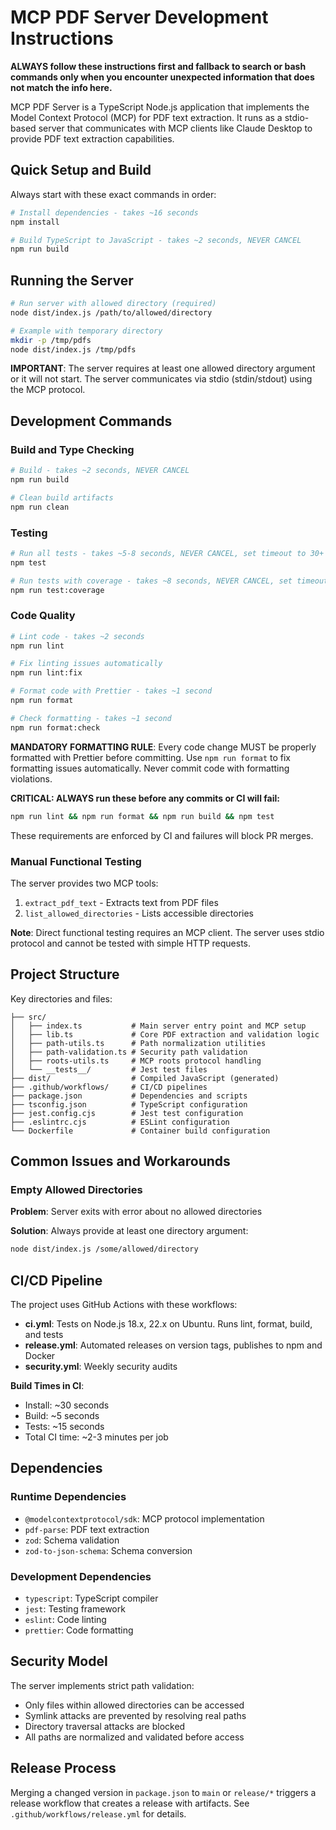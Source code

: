 # MCP PDF Server Development Instructions

**ALWAYS follow these instructions first and fallback to search or bash commands only when you encounter unexpected information that does not match the info here.**

MCP PDF Server is a TypeScript Node.js application that implements the Model Context Protocol (MCP) for PDF text extraction. It runs as a stdio-based server that communicates with MCP clients like Claude Desktop to provide PDF text extraction capabilities.

## Quick Setup and Build

Always start with these exact commands in order:

```bash
# Install dependencies - takes ~16 seconds
npm install

# Build TypeScript to JavaScript - takes ~2 seconds, NEVER CANCEL
npm run build
```

## Running the Server

```bash
# Run server with allowed directory (required)
node dist/index.js /path/to/allowed/directory

# Example with temporary directory
mkdir -p /tmp/pdfs
node dist/index.js /tmp/pdfs
```

**IMPORTANT**: The server requires at least one allowed directory argument or it will not start. The server communicates via stdio (stdin/stdout) using the MCP protocol.

## Development Commands

### Build and Type Checking

```bash
# Build - takes ~2 seconds, NEVER CANCEL
npm run build

# Clean build artifacts
npm run clean
```

### Testing

```bash
# Run all tests - takes ~5-8 seconds, NEVER CANCEL, set timeout to 30+ seconds
npm test

# Run tests with coverage - takes ~8 seconds, NEVER CANCEL, set timeout to 30+ seconds
npm run test:coverage
```

### Code Quality

```bash
# Lint code - takes ~2 seconds
npm run lint

# Fix linting issues automatically
npm run lint:fix

# Format code with Prettier - takes ~1 second
npm run format

# Check formatting - takes ~1 second
npm run format:check
```

**MANDATORY FORMATTING RULE**: Every code change MUST be properly formatted with Prettier before committing. Use `npm run format` to fix formatting issues automatically. Never commit code with formatting violations.

**CRITICAL: ALWAYS run these before any commits or CI will fail:**

```bash
npm run lint && npm run format && npm run build && npm test
```

These requirements are enforced by CI and failures will block PR merges.

### Manual Functional Testing

The server provides two MCP tools:

1. `extract_pdf_text` - Extracts text from PDF files
2. `list_allowed_directories` - Lists accessible directories

**Note**: Direct functional testing requires an MCP client. The server uses stdio protocol and cannot be tested with simple HTTP requests.

## Project Structure

Key directories and files:

```
├── src/
│   ├── index.ts           # Main server entry point and MCP setup
│   ├── lib.ts             # Core PDF extraction and validation logic
│   ├── path-utils.ts      # Path normalization utilities
│   ├── path-validation.ts # Security path validation
│   ├── roots-utils.ts     # MCP roots protocol handling
│   └── __tests__/         # Jest test files
├── dist/                  # Compiled JavaScript (generated)
├── .github/workflows/     # CI/CD pipelines
├── package.json           # Dependencies and scripts
├── tsconfig.json          # TypeScript configuration
├── jest.config.cjs        # Jest test configuration
├── .eslintrc.cjs          # ESLint configuration
└── Dockerfile             # Container build configuration
```

## Common Issues and Workarounds

### Empty Allowed Directories

**Problem**: Server exits with error about no allowed directories

**Solution**: Always provide at least one directory argument:

```bash
node dist/index.js /some/allowed/directory
```

## CI/CD Pipeline

The project uses GitHub Actions with these workflows:

- **ci.yml**: Tests on Node.js 18.x, 22.x on Ubuntu. Runs lint, format, build, and tests
- **release.yml**: Automated releases on version tags, publishes to npm and Docker
- **security.yml**: Weekly security audits

**Build Times in CI**:

- Install: ~30 seconds
- Build: ~5 seconds
- Tests: ~15 seconds
- Total CI time: ~2-3 minutes per job

## Dependencies

### Runtime Dependencies

- `@modelcontextprotocol/sdk`: MCP protocol implementation
- `pdf-parse`: PDF text extraction
- `zod`: Schema validation
- `zod-to-json-schema`: Schema conversion

### Development Dependencies

- `typescript`: TypeScript compiler
- `jest`: Testing framework
- `eslint`: Code linting
- `prettier`: Code formatting

## Security Model

The server implements strict path validation:

- Only files within allowed directories can be accessed
- Symlink attacks are prevented by resolving real paths
- Directory traversal attacks are blocked
- All paths are normalized and validated before access

## Release Process

Merging a changed version in `package.json` to `main` or `release/*` triggers a release workflow that creates a release with artifacts. See `.github/workflows/release.yml` for details.
